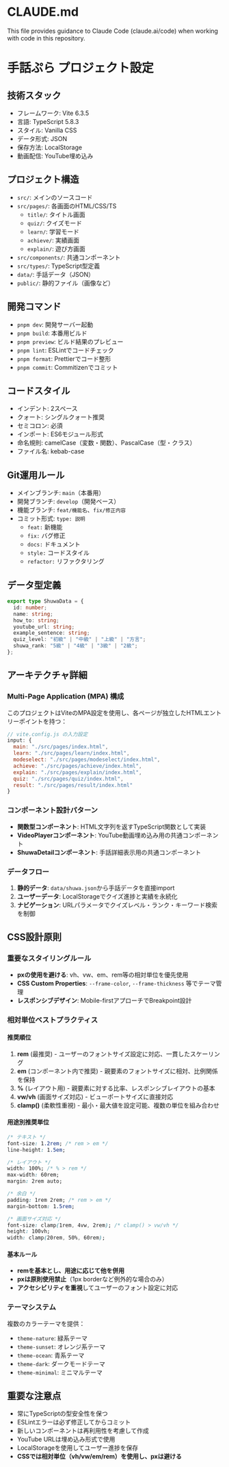 # CLAUDE.md

This file provides guidance to Claude Code (claude.ai/code) when working with code in this repository.

# 手話ぷら プロジェクト設定

## 技術スタック

- フレームワーク: Vite 6.3.5
- 言語: TypeScript 5.8.3
- スタイル: Vanilla CSS
- データ形式: JSON
- 保存方法: LocalStorage
- 動画配信: YouTube埋め込み

## プロジェクト構造

- `src/`: メインのソースコード
- `src/pages/`: 各画面のHTML/CSS/TS
  - `title/`: タイトル画面
  - `quiz/`: クイズモード
  - `learn/`: 学習モード
  - `achieve/`: 実績画面
  - `explain/`: 遊び方画面
- `src/components/`: 共通コンポーネント
- `src/types/`: TypeScript型定義
- `data/`: 手話データ（JSON）
- `public/`: 静的ファイル（画像など）

## 開発コマンド

- `pnpm dev`: 開発サーバー起動
- `pnpm build`: 本番用ビルド
- `pnpm preview`: ビルド結果のプレビュー
- `pnpm lint`: ESLintでコードチェック
- `pnpm format`: Prettierでコード整形
- `pnpm commit`: Commitizenでコミット

## コードスタイル

- インデント: 2スペース
- クォート: シングルクォート推奨
- セミコロン: 必須
- インポート: ES6モジュール形式
- 命名規則: camelCase（変数・関数）、PascalCase（型・クラス）
- ファイル名: kebab-case

## Git運用ルール

- メインブランチ: `main`（本番用）
- 開発ブランチ: `develop`（開発ベース）
- 機能ブランチ: `feat/機能名`、`fix/修正内容`
- コミット形式: `type: 説明`
  - `feat:` 新機能
  - `fix:` バグ修正
  - `docs:` ドキュメント
  - `style:` コードスタイル
  - `refactor:` リファクタリング

## データ型定義

```typescript
export type ShuwaData = {
  id: number;
  name: string;
  how_to: string;
  youtube_url: string;
  example_sentence: string;
  quiz_level: "初級" | "中級" | "上級" | "方言";
  shuwa_rank: "5級" | "4級" | "3級" | "2級";
};
```

## アーキテクチャ詳細

### Multi-Page Application (MPA) 構成

このプロジェクトはViteのMPA設定を使用し、各ページが独立したHTMLエントリーポイントを持つ：

```javascript
// vite.config.js の入力設定
input: {
  main: "./src/pages/index.html",
  learn: "./src/pages/learn/index.html",
  modeselect: "./src/pages/modeselect/index.html",
  achieve: "./src/pages/achieve/index.html",
  explain: "./src/pages/explain/index.html",
  quiz: "./src/pages/quiz/index.html",
  result: "./src/pages/result/index.html"
}
```

### コンポーネント設計パターン

- **関数型コンポーネント**: HTML文字列を返すTypeScript関数として実装
- **VideoPlayerコンポーネント**: YouTube動画埋め込み用の共通コンポーネント
- **ShuwaDetailコンポーネント**: 手話詳細表示用の共通コンポーネント

### データフロー

1. **静的データ**: `data/shuwa.json`から手話データを直接import
2. **ユーザーデータ**: LocalStorageでクイズ進捗と実績を永続化
3. **ナビゲーション**: URLパラメータでクイズレベル・ランク・キーワード検索を制御

## CSS設計原則

### 重要なスタイリングルール

- **pxの使用を避ける**: vh、vw、em、rem等の相対単位を優先使用
- **CSS Custom Properties**: `--frame-color`, `--frame-thickness` 等でテーマ管理
- **レスポンシブデザイン**: Mobile-firstアプローチでBreakpoint設計

### 相対単位ベストプラクティス

#### 推奨順位

1. **rem** (最推奨) - ユーザーのフォントサイズ設定に対応、一貫したスケーリング
2. **em** (コンポーネント内で推奨) - 親要素のフォントサイズに相対、比例関係を保持
3. **%** (レイアウト用) - 親要素に対する比率、レスポンシブレイアウトの基本
4. **vw/vh** (画面サイズ対応) - ビューポートサイズに直接対応
5. **clamp()** (柔軟性重視) - 最小・最大値を設定可能、複数の単位を組み合わせ

#### 用途別推奨単位

```css
/* テキスト */
font-size: 1.2rem; /* rem > em */
line-height: 1.5em;

/* レイアウト */
width: 100%; /* % > rem */
max-width: 60rem;
margin: 2rem auto;

/* 余白 */
padding: 1rem 2rem; /* rem > em */
margin-bottom: 1.5rem;

/* 画面サイズ対応 */
font-size: clamp(1rem, 4vw, 2rem); /* clamp() > vw/vh */
height: 100vh;
width: clamp(20rem, 50%, 60rem);
```

#### 基本ルール

- **remを基本とし、用途に応じて他を併用**
- **pxは原則使用禁止**（1px borderなど例外的な場合のみ）
- **アクセシビリティを重視**してユーザーのフォント設定に対応

### テーマシステム

複数のカラーテーマを提供：

- `theme-nature`: 緑系テーマ
- `theme-sunset`: オレンジ系テーマ
- `theme-ocean`: 青系テーマ
- `theme-dark`: ダークモードテーマ
- `theme-minimal`: ミニマルテーマ

## 重要な注意点

- 常にTypeScriptの型安全性を保つ
- ESLintエラーは必ず修正してからコミット
- 新しいコンポーネントは再利用性を考慮して作成
- YouTube URLは埋め込み形式で使用
- LocalStorageを使用してユーザー進捗を保存
- **CSSでは相対単位（vh/vw/em/rem）を使用し、pxは避ける**
